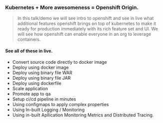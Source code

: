 ###  Kubernetes + More awesomeness = Openshift Origin.

> In this talk/demo we will see intro to openshift and see in live what additional features openshift brings on top of kubernetes to make it ready for production immediately with its rich feature set and UI.
>  We will see how openshift can enable everyone in an org to leverage containers.   

#### See all of these in live.

* Convert source code directly to docker image
* Deploy using docker image
* Deploy using binary file WAR
* Deploy using binary file JAR
* Deploy using dockerfile
* Scale application
* Promote app to qa
* Setup ci/cd pipeline in minutes
* Using configmaps to apply complex properties
* Using In-built Logging / Monitoring 
* Using in-built Apllication Monitoring Metrics and Distributed Tracing.

